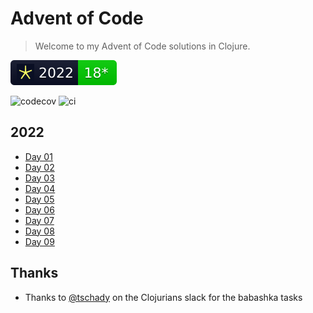 # Advent of Code

> Welcome to my Advent of Code solutions in Clojure.

![2022](img/2022.svg)

![codecov](https://codecov.io/gh/Ramblurr/advent-of-code/branch/main/graph/badge.svg) ![ci](https://github.com/ramblurr/advent-of-code/actions/workflows/workflow.yml/badge.svg)

## 2022

* [Day 01](./src/aoc/2022/day01.clj)
* [Day 02](./src/aoc/2022/day02.clj)
* [Day 03](./src/aoc/2022/day03.clj)
* [Day 04](./src/aoc/2022/day04.clj)
* [Day 05](./src/aoc/2022/day05.clj)
* [Day 06](./src/aoc/2022/day06.clj)
* [Day 07](./src/aoc/2022/day07.clj)
* [Day 08](./src/aoc/2022/day08.clj)
* [Day 09](./src/aoc/2022/day09.clj)


## Thanks

* Thanks to [@tschady](https://github.com/tschady/) on the Clojurians slack for the babashka tasks
